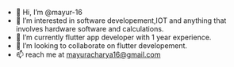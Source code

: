 - 👋 Hi, I’m @mayur-16
- 👀 I’m interested in software developement,IOT and anything that involves hardware software and calculations.
- 🌱 I’m currently flutter app developer with 1 year experience.
- 💞️ I’m looking to collaborate on flutter developement.
- 📫 reach me at mayuracharya16@gmail.com

<!---
mayur-16/mayur-16 is a ✨ special ✨ repository because its `README.md` (this file) appears on your GitHub profile.
You can click the Preview link to take a look at your changes.
--->
